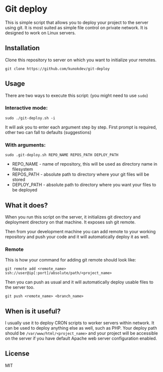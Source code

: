 # Git deploy

This is simple script that allows you to deploy your project to the server using git. It is most suited as simple file control on private network. It is designed to work on Linux servers.

## Installation

Clone this repository to server on which you want to initialize your remotes.

```
git clone https://github.com/kunokdev/git-deploy
```

## Usage

There are two ways to execute this script: (you might need to use `sudo`)

### Interactive mode:  

`sudo ./git-deploy.sh -i`

It will ask you to enter each argument step by step. First prompt is required, other two can fall to defaults (suggestions)

### With arguments:

 `sudo .git-deploy.sh REPO_NAME REPOS_PATH DEPLOY_PATH`

- REPO_NAME - name of repository, this will be used as directory name in filesystem
- REPOS_PATH - absolute path to directory where your git files will be stored
- DEPLOY_PATH - absolute path to directory where you want your files to be deployed

## What it does?

When you run this script on the server, it initializes git directory and deployment directory on that machine. It exposes ssh git remote.

Then from your development machine you can add remote to your working repository and push your code and it will automatically deploy it as well.

### Remote

This is how your command for adding git remote should look like:

```
git remote add <remote_name> ssh://user@ip[:port]/absolute/path/<project_name>
```

Then you can push as usual and it will automatically deploy usable files to the server too.

```
git push <remote_name> <branch_name>
```

## When is it useful?

I usually use it to deploy CRON scripts to worker servers within network. It can be used to deploy anything else as well, such as PHP. Your deploy path should be `/var/www/html/<project_name>` and your project will be accessible on the server if you have default Apache web server configuration enabled.

## License

MIT
